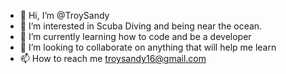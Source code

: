 - 👋 Hi, I’m @TroySandy
- 👀 I’m interested in Scuba Diving and being near the ocean.
- 🌱 I’m currently learning how to code and be a developer
- 💞️ I’m looking to collaborate on anything that will help me learn
- 📫 How to reach me troysandy16@gmail.com

<!---
TroySandy/TroySandy is a ✨ special ✨ repository because its `README.md` (this file) appears on your GitHub profile.
You can click the Preview link to take a look at your changes.
--->
